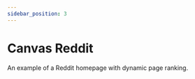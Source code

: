 ```yaml
---
sidebar_position: 3
---
```


# Canvas Reddit

An example of a Reddit homepage with dynamic page ranking.
